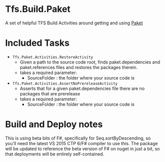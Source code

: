 # Tfs.Build.Paket
A set of helpful TFS Build Activities around getting and using [Paket](http://fsprojects.github.io/Paket/)


# Included Tasks
* `Tfs.Paket.Activities.RestoreActivity`
    * Given a path to the source code root, finds paket.dependencies and paket.references files and restores the packages therein.
    * takes a required parameter:
        * SourceFolder : the folder where your source code is
* `Tfs.Paket.Activities.AssertNoPrereleaseActivity`
    * Asserts that for a given paket.dependencies file there are no packages that are prerelease
    * takes a required parameter:
        * SourceFolder : the folder where your source code is

# Build and Deploy notes
This is using beta bits of F#, specifically for Seq.sortByDescending, so you'll need the latest VS 2015 CTP 6/F# compiler to use this.  The package will be updated to reference the beta version of F# on nuget in just a bit, so that deployments will be entirely self-contained.